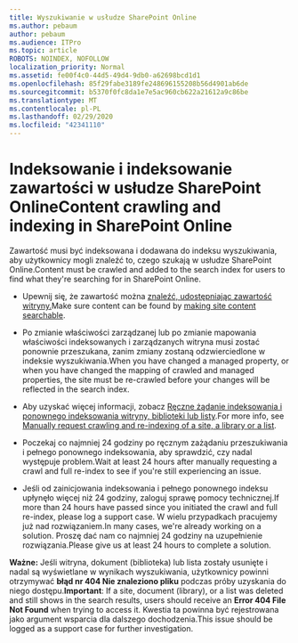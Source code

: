 ```yaml
---
title: Wyszukiwanie w usłudze SharePoint Online
ms.author: pebaum
author: pebaum
ms.audience: ITPro
ms.topic: article
ROBOTS: NOINDEX, NOFOLLOW
localization_priority: Normal
ms.assetid: fe00f4c0-44d5-49d4-9db0-a62698bcd1d1
ms.openlocfilehash: 85f29fabe3189fe248696155208b56d4901ab6de
ms.sourcegitcommit: b5370f0fc8da1e7e5ac960cb622a21612a9c86be
ms.translationtype: MT
ms.contentlocale: pl-PL
ms.lasthandoff: 02/29/2020
ms.locfileid: "42341110"
---
```

# <a name="content-crawling-and-indexing-in-sharepoint-online"></a><span data-ttu-id="54f36-102">Indeksowanie i indeksowanie zawartości w usłudze SharePoint Online</span><span class="sxs-lookup"><span data-stu-id="54f36-102">Content crawling and indexing in SharePoint Online</span></span>

<span data-ttu-id="54f36-103">Zawartość musi być indeksowana i dodawana do indeksu wyszukiwania, aby użytkownicy mogli znaleźć to, czego szukają w usłudze SharePoint Online.</span><span class="sxs-lookup"><span data-stu-id="54f36-103">Content must be crawled and added to the search index for users to find what they're searching for in SharePoint Online.</span></span>

- <span data-ttu-id="54f36-104">Upewnij się, że zawartość można [znaleźć, udostępniając zawartość witryny.](https://docs.microsoft.com/sharepoint/make-site-content-searchable)</span><span class="sxs-lookup"><span data-stu-id="54f36-104">Make sure content can be found by [making site content searchable](https://docs.microsoft.com/sharepoint/make-site-content-searchable).</span></span>

- <span data-ttu-id="54f36-105">Po zmianie właściwości zarządzanej lub po zmianie mapowania właściwości indeksowanych i zarządzanych witryna musi zostać ponownie przeszukana, zanim zmiany zostaną odzwierciedlone w indeksie wyszukiwania.</span><span class="sxs-lookup"><span data-stu-id="54f36-105">When you have changed a managed property, or when you have changed the mapping of crawled and managed properties, the site must be re-crawled before your changes will be reflected in the search index.</span></span>

- <span data-ttu-id="54f36-106">Aby uzyskać więcej informacji, zobacz [Ręczne żądanie indeksowania i ponownego indeksowania witryny, biblioteki lub listy](https://docs.microsoft.com/sharepoint/crawl-site-content).</span><span class="sxs-lookup"><span data-stu-id="54f36-106">For more info, see [Manually request crawling and re-indexing of a site, a library or a list](https://docs.microsoft.com/sharepoint/crawl-site-content).</span></span>

- <span data-ttu-id="54f36-107">Poczekaj co najmniej 24 godziny po ręcznym zażądaniu przeszukiwania i pełnego ponownego indeksowania, aby sprawdzić, czy nadal występuje problem.</span><span class="sxs-lookup"><span data-stu-id="54f36-107">Wait at least 24 hours after manually requesting a crawl and full re-index to see if you're still experiencing an issue.</span></span>

- <span data-ttu-id="54f36-108">Jeśli od zainicjowania indeksowania i pełnego ponownego indeksu upłynęło więcej niż 24 godziny, zaloguj sprawę pomocy technicznej.</span><span class="sxs-lookup"><span data-stu-id="54f36-108">If more than 24 hours have passed since you initiated the crawl and full re-index, please log a support case.</span></span> <span data-ttu-id="54f36-109">W wielu przypadkach pracujemy już nad rozwiązaniem.</span><span class="sxs-lookup"><span data-stu-id="54f36-109">In many cases, we're already working on a solution.</span></span> <span data-ttu-id="54f36-110">Proszę dać nam co najmniej 24 godziny na uzupełnienie rozwiązania.</span><span class="sxs-lookup"><span data-stu-id="54f36-110">Please give us at least 24 hours to complete a solution.</span></span>

<span data-ttu-id="54f36-111">**Ważne:** Jeśli witryna, dokument (biblioteka) lub lista zostały usunięte i nadal są wyświetlane w wynikach wyszukiwania, użytkownicy powinni otrzymywać **błąd nr 404 Nie znaleziono pliku** podczas próby uzyskania do niego dostępu.</span><span class="sxs-lookup"><span data-stu-id="54f36-111">**Important**: If a site, document (library), or a list was deleted and still shows in the search results, users should receive an **Error 404 File Not Found** when trying to access it.</span></span> <span data-ttu-id="54f36-112">Kwestia ta powinna być rejestrowana jako argument wsparcia dla dalszego dochodzenia.</span><span class="sxs-lookup"><span data-stu-id="54f36-112">This issue should be logged as a support case for further investigation.</span></span>



